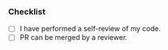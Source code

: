 ### Checklist
- [ ] I have performed a self-review of my code.
- [ ] PR can be merged by a reviewer.

